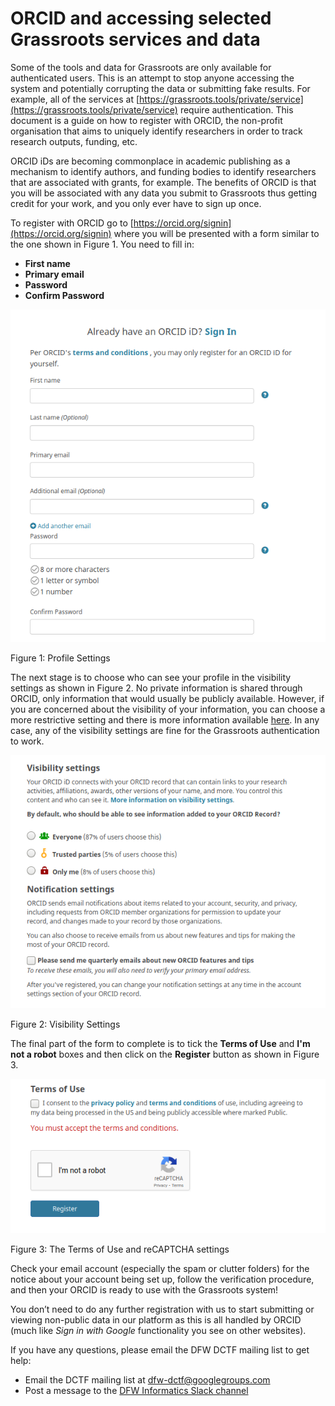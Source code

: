 # ORCID and accessing selected Grassroots services and data

Some of the tools and data for Grassroots are only available for authenticated users. This is an attempt to stop anyone accessing the system and potentially corrupting the data or submitting fake results. For example, all of the services at [https://grassroots.tools/private/service](https://grassroots.tools/private/service) require authentication. This document is a guide on how to register with ORCID, the non-profit organisation that aims to uniquely identify researchers in order to track research outputs, funding, etc.

ORCID iDs are becoming commonplace in academic publishing as a mechanism to identify authors, and funding bodies to identify researchers that are associated with grants, for example. The benefits of ORCID is that you will be associated with any data you submit to Grassroots thus getting credit for your work, and you only ever have to sign up once.

To register with ORCID go to [https://orcid.org/signin](https://orcid.org/signin) where you will be presented with a form similar to the one shown in Figure 1. You need to fill in:

 * **First name**
 * **Primary email**
 * **Password**
 * **Confirm Password**

![Figure 1: Profile Settings](images/orcid_1.png "Profile Settings")
<figcaption>Figure 1: Profile Settings</figcaption>

The next stage is to choose who can see your profile in the visibility settings as shown in Figure 2. No private information is shared through ORCID, only information that would usually be publicly available. However, if you are concerned about the visibility of your information, you can choose a more restrictive setting and there is more information available [here](https://support.orcid.org/hc/en-us/articles/360006897614). In any case, any of the visibility settings are fine for the Grassroots authentication to work.

![Figure 2: Visibility Settings](images/orcid_2.png)
<figcaption>Figure 2: Visibility Settings</figcaption>

The final part of the form to complete is to tick the **Terms of Use** and **I'm not a robot** boxes and then click on the **Register** button as shown in Figure 3.

![Figure 3: The Terms of Use and reCAPTCHA settings](images/orcid_3.png)
<figcaption>Figure 3: The Terms of Use and reCAPTCHA settings</figcaption>

Check your email account (especially the spam or clutter folders) for the notice about your account being set up, follow the verification procedure, and then your ORCID is ready to use with the Grassroots system!

You don’t need to do any further registration with us to start submitting or viewing non-public data in our platform as this is all handled by ORCID (much like *Sign in with Google* functionality you see on other websites).

If you have any questions, please email the DFW DCTF mailing list to get help: 

 * Email the DCTF mailing list at <dfw-dctf@googlegroups.com>
 * Post a message to the [DFW Informatics Slack channel](https://dfw-dctf.slack.com/archives/C644S0B1A)


